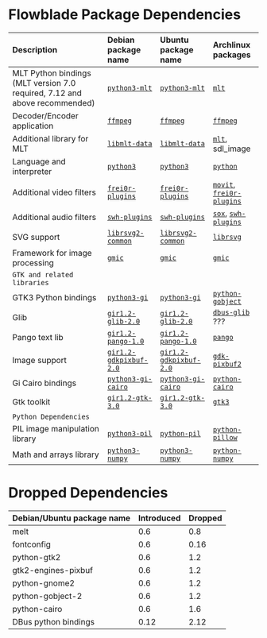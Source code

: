 # Flowblade Package Dependencies #

| **Description** | **Debian package name** | **Ubuntu package name** | **Archlinux packages** |
|:--------------------------------|:----------------|:--------------|:--------------|
| MLT Python bindings (MLT version 7.0 required, 7.12 and above recommended)  | [``python3-mlt``](https://packages.debian.org/unstable/python3-mlt) | [``python3-mlt``](https://packages.ubuntu.com/jammy/python3-mlt) | [``mlt``](https://archlinux.org/packages/extra/x86_64/mlt/) |
| Decoder/Encoder application | [``ffmpeg``](https://packages.debian.org/unstable/ffmpeg) | [``ffmpeg``](https://packages.ubuntu.com/jammy/ffmpeg) | [``ffmpeg``](https://archlinux.org/packages/extra/x86_64/ffmpeg/) |
| Additional library for MLT | [``libmlt-data``](https://packages.debian.org/unstable/libmlt-data) | [``libmlt-data``](https://packages.ubuntu.com/focal/libmlt-data) | [``mlt``](https://archlinux.org/packages/extra/x86_64/mlt/), sdl_image |
| Language and interpreter | [``python3``](https://packages.debian.org/unstable/python3) | [``python3``](https://packages.ubuntu.com/jammy/python3) | [``python``](https://archlinux.org/packages/core/x86_64/python/) |
| Additional video filters | [``frei0r-plugins``](https://packages.debian.org/unstable/frei0r-plugins) | [``frei0r-plugins``](https://packages.ubuntu.com/jammy/frei0r-plugins) | [``movit``](https://archlinux.org/packages/extra/x86_64/movit/), [``frei0r-plugins``](https://archlinux.org/packages/extra/x86_64/frei0r-plugins/) |
| Additional audio filters | [``swh-plugins``](https://packages.debian.org/unstable/swh-plugins) | [``swh-plugins``](https://packages.ubuntu.com/jammy/swh-plugins) |  [``sox``](https://archlinux.org/packages/extra/x86_64/sox/), [``swh-plugins``](https://archlinux.org/packages/extra/x86_64/swh-plugins/) |
| SVG support | [``librsvg2-common``](https://packages.debian.org/unstable/librsvg2-common) | [``librsvg2-common``](https://packages.ubuntu.com/kinetic/librsvg2-common) | [``librsvg``](https://archlinux.org/packages/extra/x86_64/librsvg/) |
| Framework for image processing | [``gmic``](https://packages.debian.org/unstable/gmic) | [``gmic``](https://packages.ubuntu.com/jammy/gmic) | [``gmic``](https://archlinux.org/packages/extra/x86_64/gmic/) |
| ``GTK and related libraries`` | | | |
| GTK3 Python bindings | [``python3-gi``](https://packages.debian.org/unstable/python3-gi) | [``python3-gi``](https://packages.ubuntu.com/jammy/python3-gi) | [``python-gobject``](https://archlinux.org/packages/extra/x86_64/python-gobject/) |
| Glib |  [``gir1.2-glib-2.0``](https://packages.debian.org/unstable/gir1.2-glib-2.0) |  [``gir1.2-glib-2.0``](https://packages.ubuntu.com/jammy/gir1.2-glib-2.0) | [``dbus-glib``](https://archlinux.org/packages/extra/x86_64/dbus-glib/) ??? |
| Pango text lib | [``gir1.2-pango-1.0``](https://packages.debian.org/unstable/gir1.2-pango-1.0) | [``gir1.2-pango-1.0``](https://packages.ubuntu.com/jammy/gir1.2-pango-1.0) |  [``pango``](https://archlinux.org/packages/extra/x86_64/pango/) |
| Image support | [``gir1.2-gdkpixbuf-2.0``](https://packages.debian.org/unstable/gir1.2-gdkpixbuf-2.0) | [``gir1.2-gdkpixbuf-2.0``](https://packages.ubuntu.com/jammy/gir1.2-gdkpixbuf-2.0) |  [``gdk-pixbuf2``](https://archlinux.org/packages/extra/x86_64/gdk-pixbuf2/) |
| Gi Cairo bindings | [``python3-gi-cairo``](https://packages.debian.org/unstable/python3-gi-cairo) | [``python3-gi-cairo``](https://packages.ubuntu.com/kinetic/python3-gi-cairo) |  [``python-cairo``](https://archlinux.org/packages/extra/x86_64/python-cairo/) |
| Gtk toolkit | [``gir1.2-gtk-3.0``](https://packages.debian.org/unstable/gir1.2-gtk-3.0) | [``gir1.2-gtk-3.0``](https://packages.ubuntu.com/jammy/gir1.2-gtk-3.0) |  [``gtk3``](https://archlinux.org/packages/extra/x86_64/gtk3/) |
| ``Python Dependencies`` | | | |
| PIL image manipulation library | [``python3-pil``](https://packages.debian.org/unstable/python3-pil) | [``python-pil``](https://packages.ubuntu.com/jammy/python3-pil) | [``python-pillow``](https://archlinux.org/packages/extra/x86_64/python-pillow/) |
| Math and arrays library | [``python3-numpy``](https://packages.debian.org/stable/python3-numpy) | [``python3-numpy``](https://packages.ubuntu.com/jammy/python3-numpy) | [``python-numpy``](https://archlinux.org/packages/extra/x86_64/python-numpy/) |


# Dropped  Dependencies #

| **Debian/Ubuntu package name** | **Introduced** | **Dropped** |
|:-------------------------------|:---------------|:------------|
| melt | 0.6  | 0.8 |
| fontconfig | 0.6  | 0.16 |
| python-gtk2 |  0.6   | 1.2 |
| gtk2-engines-pixbuf |  0.6   |  1.2 |
| python-gnome2 |  0.6   |  1.2 |
| python-gobject-2 |  0.6   |  1.2 |
| python-cairo |  0.6   |  1.6 |
| DBus python bindings | 0.12 | 2.12 |
